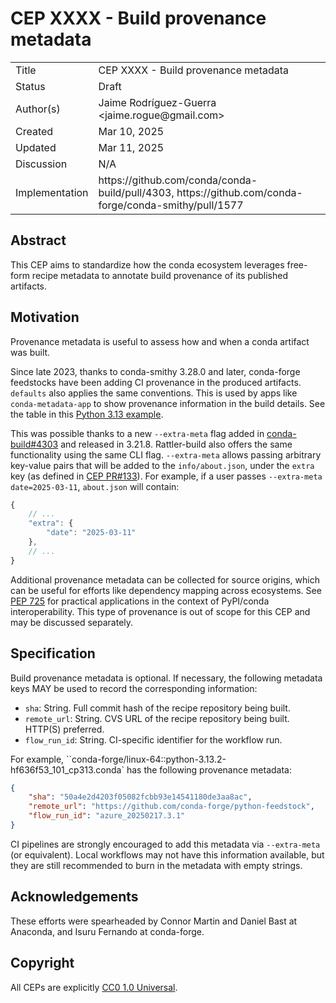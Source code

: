 # CEP XXXX - Build provenance metadata

<table>
<tr><td> Title </td><td> CEP XXXX - Build provenance metadata </td>
<tr><td> Status </td><td> Draft </td></tr>
<tr><td> Author(s) </td><td> Jaime Rodríguez-Guerra &lt;jaime.rogue@gmail.com&gt;</td></tr>
<tr><td> Created </td><td> Mar 10, 2025</td></tr>
<tr><td> Updated </td><td> Mar 11, 2025</td></tr>
<tr><td> Discussion </td><td> N/A </td></tr>
<tr><td> Implementation </td><td> https://github.com/conda/conda-build/pull/4303, https://github.com/conda-forge/conda-smithy/pull/1577 </td></tr>
</table>

## Abstract

This CEP aims to standardize how the conda ecosystem leverages free-form recipe metadata to
annotate build provenance of its published artifacts.

## Motivation

Provenance metadata is useful to assess how and when a conda artifact was built.

Since late 2023, thanks to conda-smithy 3.28.0 and later, conda-forge feedstocks have been adding
CI provenance in the produced artifacts. `defaults` also applies the same conventions. This is used
by apps like `conda-metadata-app` to show provenance information in the build details. See the
table in this [Python 3.13
example](https://conda-metadata-app.streamlit.app/?q=conda-forge%2Flinux-64%2Fpython-3.13.2-hf636f53_101_cp313.conda).

This was possible thanks to a new `--extra-meta` flag added in
[conda-build#4303](https://github.com/conda/conda-build/pull/4303/files) and released in 3.21.8.
Rattler-build also offers the same functionality using the same CLI flag. `--extra-meta` allows
passing arbitrary key-value pairs that will be added to the `info/about.json`, under the `extra`
key (as defined in [CEP PR#133](https://github.com/conda/ceps/pull/133)). For example, if a user
passes `--extra-meta date=2025-03-11`, `about.json` will contain:

```js
{
    // ...
    "extra": {
        "date": "2025-03-11"
    },
    // ...
}
```

Additional provenance metadata can be collected for source origins, which can be useful for efforts
like dependency mapping across ecosystems. See [PEP 725](https://peps.python.org/pep-0725/) for
practical applications in the context of PyPI/conda interoperability. This type of provenance is
out of scope for this CEP and may be discussed separately.

## Specification

Build provenance metadata is optional. If necessary, the following metadata keys MAY be used to
record the corresponding information:

- `sha`: String. Full commit hash of the recipe repository being built.
- `remote_url`: String. CVS URL of the recipe repository being built. HTTP(S) preferred.
- `flow_run_id`: String. CI-specific identifier for the workflow run.

For example, ``conda-forge/linux-64::python-3.13.2-hf636f53_101_cp313.conda` has the following
provenance metadata:

```json
{
    "sha": "50a4e2d4203f05082fcbb93e14541180de3aa8ac",
    "remote_url": "https://github.com/conda-forge/python-feedstock",
    "flow_run_id": "azure_20250217.3.1"
}
```

CI pipelines are strongly encouraged to add this metadata via `--extra-meta` (or equivalent). Local
workflows may not have this information available, but they are still recommended to burn in the
metadata with empty strings.

## Acknowledgements

These efforts were spearheaded by Connor Martin and Daniel Bast at Anaconda, and Isuru Fernando at
conda-forge.

## Copyright

All CEPs are explicitly [CC0 1.0 Universal](https://creativecommons.org/publicdomain/zero/1.0/).
